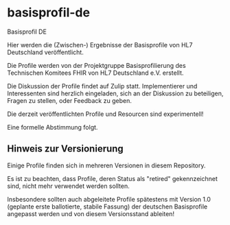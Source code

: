 # basisprofil-de
Basisprofil DE

Hier werden die (Zwischen-) Ergebnisse der Basisprofile von HL7 Deutschland veröffentlicht.

Die Profile werden von der Projektgruppe Basisprofilierung des Technischen Komitees FHIR von HL7 Deutschland e.V. erstellt.

Die Diskussion der Profile findet auf Zulip statt. Implementierer und Interessenten sind herzlich eingeladen, sich an der Diskussion zu beteiligen, Fragen zu stellen, oder Feedback zu geben.

Die derzeit veröffentlichten Profile und Resourcen sind experimentell!

Eine formelle Abstimmung folgt.

## Hinweis zur Versionierung

Einige Profile finden sich in mehreren Versionen in diesem Repository.

Es ist zu beachten, dass Profile, deren Status als "retired" gekennzeichnet sind, nicht mehr verwendet werden sollten.

Insbesondere sollten auch abgeleitete Profile spätestens mit Version 1.0 (geplante erste ballotierte, stabile Fassung) der deutschen Basisprofile angepasst werden und von diesem Versionsstand ableiten!
